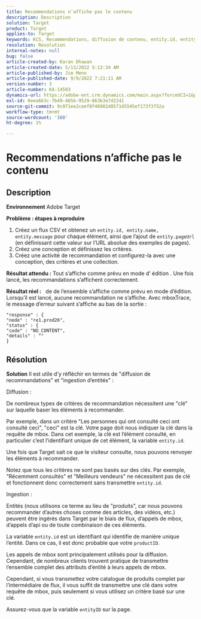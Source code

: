 ```yaml
---
title: Recommendations n’affiche pas le contenu
description: Description
solution: Target
product: Target
applies-to: Target
keywords: KCS, Recommendations, diffusion de contenu, entity.id, entityID, productID, clé, identifiant
resolution: Resolution
internal-notes: null
bug: false
article-created-by: Karan Dhawan
article-created-date: 5/13/2022 5:13:34 AM
article-published-by: Jim Menn
article-published-date: 9/9/2022 7:21:11 AM
version-number: 3
article-number: KA-14503
dynamics-url: https://adobe-ent.crm.dynamics.com/main.aspx?forceUCI=1&pagetype=entityrecord&etn=knowledgearticle&id=45c52a6f-7bd2-ec11-a7b5-00224809c101
exl-id: 0eea663c-fb49-465b-9529-863b3e7d2241
source-git-commit: 9c971ee2ceef8f48902d857145545ef173f3752a
workflow-type: tm+mt
source-wordcount: '360'
ht-degree: 1%

---
```


# Recommendations n’affiche pas le contenu

## Description


<b>Environnement</b>
Adobe Target

<b>Problème : étapes à reproduire</b>

1. Créez un flux CSV et obtenez un `entity.id, entity.name, entity.message` pour chaque élément, ainsi que l’ajout de `entity.pageUrl` (en définissant cette valeur sur l’URL absolue des exemples de pages).
2. Créez une conception et définissez les critères.
3. Créez une activité de recommandation et configurez-la avec une conception, des critères et une collection.


<b>Résultat attendu :</b>
Tout s’affiche comme prévu en mode d’ édition . Une fois lancé, les recommandations s’affichent correctement.

<b>Résultat réel :</b>
&#x200B; &#x200B;  de  de l’ensemble s’affiche comme prévu en mode d’édition. Lorsqu’il est lancé, aucune recommandation ne s’affiche.
Avec mboxTrace, le message d’erreur suivant s’affiche au bas de la sortie :

```
"response" : {
"node" : "re1.prod26",
"status" : {
"code" : "NO_CONTENT",
"details" : ""
}
```

## Résolution


<b>Solution</b>
Il est utile d’y réfléchir en termes de &quot;diffusion de recommandations&quot; et &quot;ingestion d’entités&quot; :



Diffusion :

De nombreux types de critères de recommandation nécessitent une &quot;clé&quot; sur laquelle baser les éléments à recommander.

Par exemple, dans un critère &quot;Les personnes qui ont consulté ceci ont consulté ceci&quot;, &quot;ceci&quot; est la clé. Votre page doit nous indiquer la clé dans la requête de mbox. Dans cet exemple, la clé est l’élément consulté, en particulier c’est l’identifiant unique de cet élément, la variable `entity.id`.

Une fois que Target sait ce que le visiteur consulte, nous pouvons renvoyer les éléments à recommander.

Notez que tous les critères ne sont pas basés sur des clés. Par exemple, &quot;Récemment consultés&quot; et &quot;Meilleurs vendeurs&quot; ne nécessitent pas de clé et fonctionnent donc correctement sans transmettre `entity.id`.



Ingestion :

Entités (nous utilisons ce terme au lieu de &quot;produits&quot;, car nous pouvons recommander d’autres choses comme des articles, des vidéos, etc.) peuvent être ingérés dans Target par le biais de flux, d’appels de mbox, d’appels d’api ou de toute combinaison de ces éléments.

La variable `entity.id` est un identifiant qui identifie de manière unique l’entité. Dans ce cas, il est donc probable que votre `productID`.

Les appels de mbox sont principalement utilisés pour la diffusion. Cependant, de nombreux clients trouvent pratique de transmettre l’ensemble complet des attributs d’entité à leurs appels de mbox.

Cependant, si vous transmettez votre catalogue de produits complet par l’intermédiaire de flux, il vous suffit de transmettre une clé dans votre requête de mbox, puis seulement si vous utilisez un critère basé sur une clé.



Assurez-vous que la variable `entityID` sur la page.
